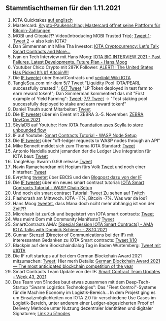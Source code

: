 ## Stammtischthemen für den 1.11.2021

1. IOTA Quicktakes [auf englisch](https://www.youtube.com/watch?v=JguUhe-10qI)
2. Mastercard: [Krypto-Paukenschlag: Mastercard öffnet seine Plattform für Bitcoin-Zahlungen](https://t3n.de/news/mastercard-bitcoin-zahlungen-1420045/)
3. MOBI und Citopia?!? Video(Introducing MOBI Trusted Trip); [Tweet 1](https://twitter.com/dltMOBI/status/1453000153305161733?s=20); [Tweet 2](https://twitter.com/dltMOBI/status/1453001780099493890?s=20) -> also kein IOTA?
4. Dan Simmerman mit Mike Tha Investor: [IOTA Cryptocurrency: Let's Talk Smart Contracts and More...](https://www.youtube.com/watch?v=1xrIbwYFWBE)
5. Ivan on Tech Interview mit Hans Moog: [IOTA BIG INTERVIEW 2021 - Past Failures, Latest Developments, Future Plan - Hans Moog](https://www.youtube.com/watch?v=jIghp3MnXIg)
6. Youtuber Chico Crypto mit 287K Follower: [ALERT!! The United States Has Picked It’s #1 Altcoin!!!!](https://youtu.be/kSonbhQkq_o?t=388)
7. Die [IF tweetet](https://twitter.com/iota/status/1453059032021934086?t=LVY1ndCGXSQRBPXgJRiDPA&s=19) über SmartContracts und [verlinkt Wiki IOTA](https://wiki.iota.org/learn/future/smart-contracts/smart-contracts-chains) 
8. TangleSea.com mir dem [5/7 Tweet](https://twitter.com/TangleSeaDeFi/status/1452938051026661379?s=20) "Liquidity Pool IOTA/PEARL successfully created!"; [6/7 Tweet](https://twitter.com/TangleSeaDeFi/status/1453300447754784775?s=20) "LP Token deployed in test farm to earn reward token!"; Dan Simmerman kommentiert das mit "First example of Yield Farming": [Tweet](https://twitter.com/DanSimerman/status/1453330267867918337?s=20); [7/7 Tweet](https://twitter.com/TangleSeaDeFi/status/1453662832470409226?s=20) -> "Test staking pool successfully deployed to stake and earn reward token!"
9. Daniel Trauth sucht Mitarbeiter: [Tweet](https://twitter.com/DanielTrauth/status/1452915904967323650?s=20)
10. Die [IF tweetet](https://twitter.com/iota/status/1452979255009333250?s=20) über ein Event mit ZEBRA 3.-5. November: [ZEBRA DevCon 2021](https://events.zebra.com/devcon_2021_registration)
11. SkylaDB auf Youtube: [How IOTA Foundation uses Scylla to store unbounded flow](https://www.youtube.com/watch?v=DURsnCOZBrQ=)
12. IF auf Youtube: [Smart Contracts Tutorial - WASP Node Setup](https://www.youtube.com/watch?v=G889YQDeYPo)
13. Die [IF tweetet](https://twitter.com/iota/status/1453013650936111111?s=20) über "off-ledger requests to WASP nodes through an API"
14. Mike Bennett meldet sich zum Thema IOTA Standard: [Tweet](https://twitter.com/MikeHypercube/status/1453162077913223172?s=20)
15. Antonio Nardella sucht jemanden der die Ledger Live integration für IOTA baut: [Tweet](https://twitter.com/antonionardella/status/1453199549569318912?s=20)
16. TangleBay: Swarm 0.9.8 release [Tweet](https://twitter.com/TANGLEBAY/status/1452932665146019851?s=20)
17. Navin Ramachandran mit Hopium fürs Volk [Tweet](https://twitter.com/navinram999/status/1453306559753297927?s=20) und noch einer hinterher: [Tweet](https://twitter.com/navinram999/status/1453317710079725570?s=20)
18. Evrythng [tweetet](https://twitter.com/EVRYTHNG/status/1453331911074529290?s=20) über EBCIS und den [Blogpost dazu von der IF](https://blog.iota.org/epcis-2-0-a-global-standard-to-build-trusted-and-decentralized-supply-chains-with-iota/)
19. Die [IF tweetet](https://twitter.com/iota/status/1453330977284149248?s=20) über ein neues smart contract tutorial: [IOTA Smart Contracts Tutorial - WASP Chain Setup](https://www.youtube.com/watch?v=3mLpV_neB6I)
20. Und noch ein smart contract Tutorial: [Tweet](https://twitter.com/kranirudha/status/1453277390155747330?s=20) Zu sehen auf [Twitch](https://www.twitch.tv/iotadev)
21. Flashcrash am Mittwoch. IOTA -11%, Bitcoin -7%. Was war da los?
22. Hans Moog [tweetet](https://twitter.com/hus_qy/status/1453134441518358534?s=20), dass Mana doch nciht mehr abhängig ist von der Zeit?!?
23. Microhash ist zurück und begeistert von IOTA smart contracts: [Tweet](https://twitter.com/micro_hash/status/1452977455619321863?s=20)
24. Was meint Dom mit Community Manifesto? [Tweet](https://twitter.com/DomSchiener/status/1453339853895213057?s=20)
25. SmartContracts AMA: [[Special Session IOTA Smart Contracts] - AMA IOTA Talks with Dominik Schiener - 28.10.2021](https://www.youtube.com/watch?v=fJDNWWfBvTI)
26. Gunnar Stenzel (Director of Communications bei der IF) mit interessanten Gedanken zu IOTA Smart contracts: [Tweet 1/10](https://twitter.com/Gunnar_Stenzel/status/1453625790621437954?s=20)
27. Blackpin auf dem Blockchaindialog Tag in Baden Würtemberg: [Tweet mit #IOTA](https://twitter.com/BLACKPIN_GmbH/status/1453668239167434760?t=qQfx4Vjwe6VDScZSX446uw&s=19)
28. Die IF ruft startups auf bei dem German Blockchain Award 2021 mitzumachen: [Tweet](https://twitter.com/iota/status/1453617606049607682?s=20); Hier merh Details: [German Blockchain Award 2021 — The most anticipated blockchain competition of the year](https://medium.com/@blockrocket/german-blockchain-award-2021-the-most-anticipated-blockchain-competition-of-the-year-b5e7716b12b8)
29. Smart Contracts Team Update von der IF: [Smart Contract Team Updates - Week 43, 2021](https://github.com/iotaledger/wasp/blob/v0.2.1/teamupdates/update-43-2021.md)
30. Das Team von 51nodes baut etwas zusammen mit dem Deep-Tech-Startup "Swarm Logistics Technologies": Das "Fleet Control"-Systeme für die Machine Economy im Logistik-Bereich...
In dem Projekt ging es um Einsatzmöglichkeiten von IOTA 2.0 für verschiedene Use Cases im Logistik-Bereich, unter anderem einer Ledger-abgesicherten Proof of Delivery Methode unter Nutzung dezentraler Identitäten und digitaler Signaturen; [Link zu 51nodes](https://www.linkedin.com/posts/51nodes_enabling-the-crypto-economy-51nodes-die-activity-6858283830772568064-w7hw)

